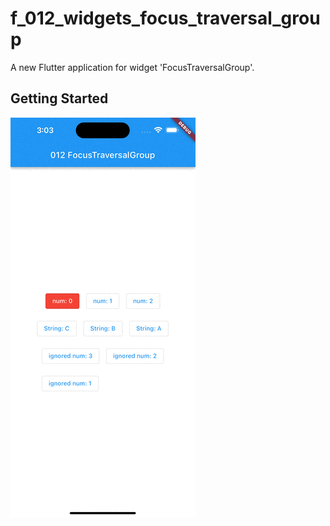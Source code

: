 # f_012_widgets_focus_traversal_group

A new Flutter application for widget 'FocusTraversalGroup'.

## Getting Started

<img src="doc/image/live.gif" />